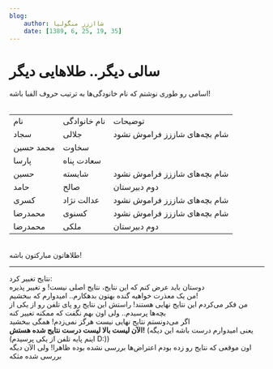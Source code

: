 ```yaml
---
blog:
    author: شااززز منگولیا
    date: [1389, 6, 25, 19, 35]
---
```

# سالی دیگر.. طلاهایی دیگر

<div class="cnt">
<div>اسامی رو طوری نوشتم که نام خانودگی‌ها به ترتیب حروف الفبا باشه!</div>
<div>
<br/><table align="baseline" cellpadding="1" cellspacing="1"><tbody>
<tr>
<td>نام</td>
<td>نام خانوادگی</td>
<td>توضیحات</td>
</tr>
<tr>
<td>سجاد</td>
<td>جلالی</td>
<td>شام بچه‌های شاززز فراموش نشود</td>
</tr>
<tr>
<td>محمد حسین</td>
<td>سخاوت</td>
<td><br/></td>
</tr>
<tr>
<td>پارسا</td>
<td>سعادت پناه</td>
<td><br/></td>
</tr>
<tr>
<td>حسین</td>
<td>شایسته</td>
<td>شام بچه‌های شاززز فراموش نشود</td>
</tr>
<tr>
<td>حامد</td>
<td>صالح</td>
<td>دوم دبیرستان</td>
</tr>
<tr>
<td>کسری</td>
<td>عدالت نژاد</td>
<td>شام بچه‌های شاززز فراموش نشود</td>
</tr>
<tr>
<td>محمدرضا</td>
<td>کسنوی</td>
<td>شام بچه‌های شاززز فراموش نشود</td>
</tr>
<tr>
<td>محمدرضا</td>
<td>ملکی</td>
<td>دوم دبیرستان</td>
</tr>
</tbody></table>
</div>
<div><br/></div>
<div>طلاهاتون مبارکتون باشه!</div>
<div>
<hr/>
<div>نتایج تغییر کرد:</div>دوستان باید عرض کنم که این نتایج، نتایج اصلی نیست! و تغییر پذیره</div>
<div>من یک معذرت خواهیه گنده بهتون بدهکارم.. امیدوارم که ببخشیم!</div>
<div>من فکر می‌کردم این نتایج نهایی هستند! راستش این نتایج رو پای تلفن رو از یکی از بچه‌ها پرسیدم.. ولی اون بهم نگفت که ممکنه تغییر کنه</div>
<div>اگر می‌دونستم نتایج نهایی نیست هرگز نمی‌زدم! همگی ببخشید</div>
<div>
<strong>الآن لیست بالا لیست درست نتایج شده هستش!</strong> (یعنی امیدوارم درست باشه این دیگه (اینم پایه تلفن از یکی پرسیدم D:))</div>
<div>اون موقعی که نتایج رو زده بودم اعتراض‌ها بررسی نشده بوده ظاهرا! ولی الآن دیگه بررسی شده مثکه</div><p></p>
</div>
